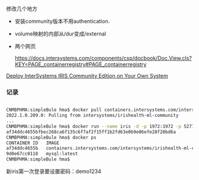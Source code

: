 修改几个地方

- 安装community版本不用authentication.

- volume映射的内部从/dur变成/external

- 两个网页

  https://docs.intersystems.com/components/csp/docbook/Doc.View.cls?KEY=PAGE_containerregistry#PAGE_containerregistry

  

[Deploy InterSystems IRIS Community Edition on Your Own System](https://docs.intersystems.com/irislatest/csp/docbook/Doc.View.cls?KEY=ACLOUD#ACLOUD_image)

### 记录

```sh

CNMBPHMA:simpleBule hma$ docker pull containers.intersystems.com/intersystems/irishealth-ml-community:2022.1.0.209.0
2022.1.0.209.0: Pulling from intersystems/irishealth-ml-community
...
CNMBPHMA:simpleBule hma$ docker run --name iris -d -p 1972:1972 -p 52773:52773 -v /Users/hma/InterSystems/external/iriscommunity:/external containers.intersystems.com/intersystems/irishealth-ml-community:2022.1.0.209.0
af34ddc4655bfbec268ca6f135c6f7af2f15ff1b2fd63e0b9e06efe28f20bd6a
CNMBPHMA:simpleBule hma$ docker ps
CONTAINER ID   IMAGE                                                                             COMMAND                  CREATED         STATUS                            PORTS                                                                              NAMES
af34ddc4655b   containers.intersystems.com/intersystems/irishealth-ml-community:2022.1.0.209.0   "/tini -- /iris-main"    5 seconds ago   Up 4 seconds (health: starting)   0.0.0.0:1972->1972/tcp, 2188/tcp, 53773/tcp, 0.0.0.0:52773->52773/tcp, 54773/tcp   iris
9d0e67cc0118   mysql:latest                                                                      "docker-entrypoint.s…"   2 hours ago     Up 2 hours                        0.0.0.0:3306->3306/tcp, 33060/tcp                                                  mysql
CNMBPHMA:simpleBule hma$
```

新iris第一次登录要设置密码：demo1234
